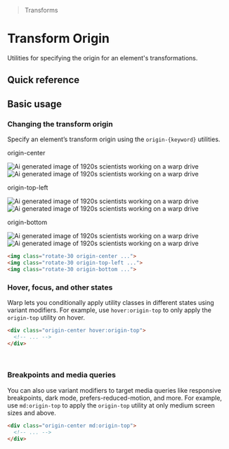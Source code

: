 > Transforms

# Transform Origin
Utilities for specifying the origin for an element's transformations.

## Quick reference

<qr-table />

## Basic usage
### Changing the transform origin
Specify an element’s transform origin using the `origin-{keyword}` utilities.

<container>
  <div class="flex items-center justify-around gap-32 sm:gap-16 pd-font-mono font-bold pb-32">
    <div class="flex flex-col items-center shrink-0">
      <p class="pd-font-medium pd-text-sm pd-text-slate-500 pd-font-mono text-center mb-24 dark:pd-text-slate-400">
        origin-center
      </p>
      <div class="relative">
        <div class="absolute inset-0">
          <img class="w-96 h-96 object-cover rounded-8 opacity-25" src="/20s-scientists.jpg" alt="Ai generated image of 1920s scientists working on a warp drive">
        </div>
        <div class="relative z-10 origin-center rotate-30">
          <img class="w-96 h-96 object-cover rounded-8 pd-shadow-xl" src="/20s-scientists.jpg" alt="Ai generated image of 1920s scientists working on a warp drive">
          <div class="absolute inset-0 ring-1 ring-inset ring-black/10 rounded-lg"></div>
        </div>
      </div>
    </div>
    <div class="flex flex-col items-center shrink-0">
      <p class="pd-font-medium pd-text-sm pd-text-slate-500 pd-font-mono text-center mb-24 dark:pd-text-slate-400">
        origin-top-left
      </p>
      <div class="relative">
        <div class="absolute inset-0">
          <img class="w-96 h-96 object-cover rounded-8 opacity-25" src="/20s-scientists.jpg" alt="Ai generated image of 1920s scientists working on a warp drive">
        </div>
        <div class="relative z-10 origin-top-left rotate-30">
          <img class="w-96 h-96 object-cover rounded-8 pd-shadow-xl" src="/20s-scientists.jpg" alt="Ai generated image of 1920s scientists working on a warp drive">
          <div class="absolute inset-0 ring-1 ring-inset ring-black/10 rounded-lg"></div>
        </div>
      </div>
    </div>
    <div class="flex flex-col items-center shrink-0">
      <p class="pd-font-medium pd-text-sm pd-text-slate-500 pd-font-mono text-center mb-24 dark:pd-text-slate-400">
        origin-bottom
      </p>
      <div class="relative">
        <div class="absolute inset-0">
          <img class="w-96 h-96 object-cover rounded-8 opacity-25" src="/20s-scientists.jpg" alt="Ai generated image of 1920s scientists working on a warp drive">
        </div>
        <div class="relative z-10 origin-bottom rotate-30">
          <img class="w-96 h-96 object-cover rounded-8 pd-shadow-xl" src="/20s-scientists.jpg" alt="Ai generated image of 1920s scientists working on a warp drive">
          <div class="absolute inset-0 ring-1 ring-inset ring-black/10 rounded-lg"></div>
        </div>
      </div>
    </div>

  </div>
</container>

```html
<img class="rotate-30 origin-center ...">
<img class="rotate-30 origin-top-left ...">
<img class="rotate-30 origin-bottom ...">
```

### Hover, focus, and other states
Warp lets you conditionally apply utility classes in different states using variant modifiers. For example, use `hover:origin-top` to only apply the `origin-top` utility on hover.

```html
<div class="origin-center hover:origin-top">
  <!-- ... -->
</div>
```
​
### Breakpoints and media queries
You can also use variant modifiers to target media queries like responsive breakpoints, dark mode, prefers-reduced-motion, and more. For example, use `md:origin-top` to apply the `origin-top` utility at only medium screen sizes and above.

```html
<div class="origin-center md:origin-top">
  <!-- ... -->
</div>
```